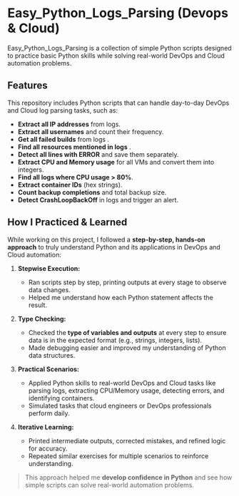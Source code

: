 # Easy_Python_Logs_Parsing (Devops & Cloud)

Easy_Python_Logs_Parsing is a collection of simple Python scripts designed to practice basic Python skills while solving real-world DevOps and Cloud automation problems.

## Features

This repository includes Python scripts that can handle day-to-day DevOps and Cloud log parsing tasks, such as:

- **Extract all IP addresses** from logs.
- **Extract all usernames** and count their frequency.
- **Get all failed builds** from logs .
- **Find all resources mentioned in logs** .
- **Detect all lines with ERROR** and save them separately.
- **Extract CPU and Memory usage** for all VMs and convert them into integers.
- **Find all logs where CPU usage > 80%**.
- **Extract container IDs** (hex strings).
- **Count backup completions** and total backup size.
- **Detect CrashLoopBackOff** in logs and trigger an alert.



##  How I Practiced & Learned

While working on this project, I followed a **step-by-step, hands-on approach** to truly understand Python and its applications in DevOps and Cloud automation:  

1. **Stepwise Execution:**  
   - Ran scripts step by step, printing outputs at every stage to observe data changes.  
   - Helped me understand how each Python statement affects the result.  

2. **Type Checking:**  
   - Checked the **type of variables and outputs** at every step to ensure data is in the expected format (e.g., strings, integers, lists).  
   - Made debugging easier and improved my understanding of Python data structures.  

3. **Practical Scenarios:**  
   - Applied Python skills to real-world DevOps and Cloud tasks like parsing logs, extracting CPU/Memory usage, detecting errors, and identifying containers.  
   - Simulated tasks that cloud engineers or DevOps professionals perform daily.  

4. **Iterative Learning:**  
   - Printed intermediate outputs, corrected mistakes, and refined logic for accuracy.  
   - Repeated similar exercises for multiple scenarios to reinforce understanding.  

> This approach helped me **develop confidence in Python** and see how simple scripts can solve real-world automation problems.

